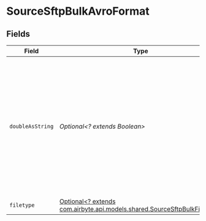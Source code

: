 # SourceSftpBulkAvroFormat


## Fields

| Field                                                                                                                                                                                                    | Type                                                                                                                                                                                                     | Required                                                                                                                                                                                                 | Description                                                                                                                                                                                              |
| -------------------------------------------------------------------------------------------------------------------------------------------------------------------------------------------------------- | -------------------------------------------------------------------------------------------------------------------------------------------------------------------------------------------------------- | -------------------------------------------------------------------------------------------------------------------------------------------------------------------------------------------------------- | -------------------------------------------------------------------------------------------------------------------------------------------------------------------------------------------------------- |
| `doubleAsString`                                                                                                                                                                                         | *Optional<? extends Boolean>*                                                                                                                                                                            | :heavy_minus_sign:                                                                                                                                                                                       | Whether to convert double fields to strings. This is recommended if you have decimal numbers with a high degree of precision because there can be a loss precision when handling floating point numbers. |
| `filetype`                                                                                                                                                                                               | [Optional<? extends com.airbyte.api.models.shared.SourceSftpBulkFiletype>](../../models/shared/SourceSftpBulkFiletype.md)                                                                                | :heavy_minus_sign:                                                                                                                                                                                       | N/A                                                                                                                                                                                                      |
